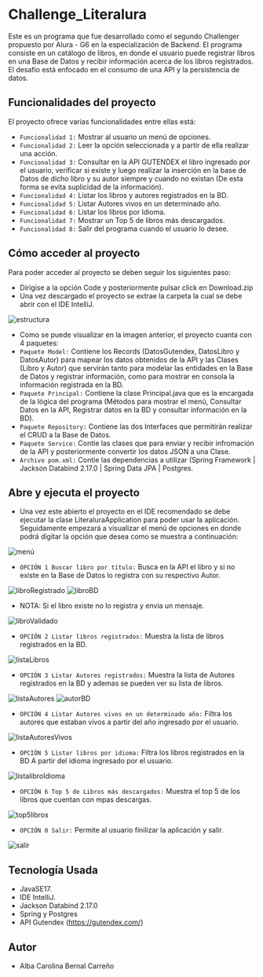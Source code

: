 # Challenge_Literalura

Este es un programa que fue desarrollado como el segundo Challenger propuesto por Alura - G6 en la especialización de Backend. 
El programa consiste en un catálogo de libros, en donde el usuario puede registrar libros en una Base de Datos y recibir información acerca de los libros registrados.
El desafio está enfocado en el consumo de una API y la persistencia de datos.

## Funcionalidades del proyecto
El proyecto ofrece varias funcionalidades entre ellas está:
- `Funcionalidad 1:` Mostrar al usuario un menú de opciones.
- `Funcionalidad 2:` Leer la opción seleccionada y a partir de ella realizar una acción.
- `Funcionalidad 3:` Consultar en la API GUTENDEX el libro ingresado por el usuario, verificar si existe y luego realizar la inserción en la base de Datos de dicho libro y su autor siempre y cuando no existan (De esta forma se evita suplicidad de la información).
- `Funcionalidad 4:` Listar los libros y autores registrados en la BD.
- `Funcionalidad 5:` Listar Autores vivos en un determinado año.
- `Funcionalidad 6:` Listar los libros por Idioma.
- `Funcionalidad 7:` Mostrar un Top 5 de libros más descargados.
- `Funcionalidad 8:` Salir del programa cuando el usuario lo desee.
## Cómo acceder al proyecto
Para poder acceder al proyecto se deben seguir los siguientes paso:
- Dirigise a la opción Code y posteriormente pulsar click en Download.zip
- Una vez descargado el proyecto se extrae la carpeta la cual se debe abrir con el IDE IntelliJ.
  
![estructura](https://github.com/C4r0l1n43ern4l/Challenge_Literalura/assets/90581744/44d23858-ca92-48ec-a657-ebcadb710f28)
- Como se puede visualizar en la imagen anterior, el proyecto cuanta con 4 paquetes:
- `Paquete Model:` Contiene los Records (DatosGutendex, DatosLibro y DatosAutor) para mapear los datos obtenidos de la API y las Clases (Libro y Autor) que servirán tanto para modelar las entidades en la Base de Datos y registrar información, como para mostrar en consola la información registrada en la BD.
- `Paquete Principal:` Contiene la clase Principal.java que es la encargada de la lógica del programa (Métodos para mostrar el menú, Consultar Datos en la API, Registrar datos en la BD y consultar información en la BD).
- `Paquete Repository:` Contiene las dos Interfaces que permitirán realizar el CRUD a la Base de Datos.
- `Paquete Service:` Contie las clases que para enviar y recibir infromación de la API y posteriormente convertir los datos JSON a una Clase.
- `Archivo pom.xml:` Contie las dependencias a utilizar (Spring Framework | Jackson Databind 2.17.0 | Spring Data JPA | Postgres.
  
## Abre y ejecuta el proyecto
- Una vez este abierto el proyecto en el IDE recomendado se debe ejecutar la clase LiteraluraApplication para poder usar la aplicación. Seguidamente empezará a visualizar el menú de opciones en donde podrá digitar la opción que desea como se muestra a continuación:
  
![menú](https://github.com/C4r0l1n43ern4l/Challenge_Literalura/assets/90581744/3f532a83-3837-4550-ae5f-f077a203b83c)
- `OPCIÓN 1 Buscar libro por título:` Busca en la API el libro y si no existe en la Base de Datos lo registra con su respectivo Autor.

![libroRegistrado](https://github.com/C4r0l1n43ern4l/Challenge_Literalura/assets/90581744/cfb09309-3f96-4e8e-99ce-afee41d8fd20)
![libroBD](https://github.com/C4r0l1n43ern4l/Challenge_Literalura/assets/90581744/acfdafda-2265-4148-a05d-14a6323dc1f9)
- NOTA: Si el libro existe no lo registra y envia un mensaje.
  
![libroValidado](https://github.com/C4r0l1n43ern4l/Challenge_Literalura/assets/90581744/ac5315d6-c260-4a49-975c-6ba0bb4f6362)
- `OPCIÓN 2 Listar libros registrados:` Muestra la lista de libros registrados en la BD.
  
![listaLibros](https://github.com/C4r0l1n43ern4l/Challenge_Literalura/assets/90581744/ff0a91c9-4b5e-439c-9d62-c10f540f0a7b)
- `OPCIÓN 3 Listar Autores registrados:` Muestra la lista de Autores registrados en la BD y ademas se pueden ver su lista de libros.
  
![listaAutores](https://github.com/C4r0l1n43ern4l/Challenge_Literalura/assets/90581744/8e344ffe-3a78-42e5-96e7-af714b04f796)
![autorBD](https://github.com/C4r0l1n43ern4l/Challenge_Literalura/assets/90581744/e0d7c557-aaf0-4349-a6d5-d89d46ec8ea3)
- `OPCIÓN 4 Listar Autores vivos en un determinado año:` Filtra los autores que estaban vivos a partir del año ingresado por el usuario.
  
![listaAutoresVivos](https://github.com/C4r0l1n43ern4l/Challenge_Literalura/assets/90581744/36683c9f-eafd-4f25-a78e-873a5062c6fb)
- `OPCIÓN 5 Listar libros por idioma:` Filtra los libros registrados en la BD A partir del idioma ingresado por el usuario.
  
![listalibroIdioma](https://github.com/C4r0l1n43ern4l/Challenge_Literalura/assets/90581744/6e764a73-edea-4b25-9fbf-c19a7ee86127)
- `OPCIÓN 6 Top 5 de Libros más descargados:` Muestra el top 5 de los libros que cuentan con mpas descargas.
  
![top5libros](https://github.com/C4r0l1n43ern4l/Challenge_Literalura/assets/90581744/9d48eb5a-1244-4bc5-9c93-a53438d8da2a)
- `OPCIÓN 0 Salir:` Permite al usuario finilizar la aplicación y salir.
  
![salir](https://github.com/C4r0l1n43ern4l/Challenge_Literalura/assets/90581744/9d5428a3-3f91-4bc5-8d23-f3220d6c1146)

## Tecnología Usada
- JavaSE17.
- IDE IntelliJ.
- Jackson Databind 2.17.0
- Spring y Postgres
- API Gutendex (https://gutendex.com/)
## Autor
- Alba Carolina Bernal Carreño
